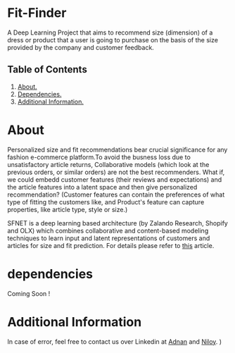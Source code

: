 # Fit-Finder

A Deep Learning Project that aims to recommend size (dimension) of a dress or product that a user is going to purchase on the basis of the size provided by the company and customer feedback.


## Table of Contents
1. [ About. ](#about)
2. [ Dependencies. ](#dependencies)
3. [ Additional Information. ](#info)


<a name="about"></a>
# About
Personalized size and fit recommendations bear crucial significance for any fashion e-commerce platform.To avoid the busness loss due to unsatisfactory article returns, Collaborative models (which look at the previous orders, or similar orders) are not the best recommenders. What if, we could embedd customer features (their reviews and expectations) and the article features into a latent space and then give personalized recommendation? 
(Customer features can contain the preferences of what type of fitting the customers like, and Product's feature can capture properties, like article type, style or size.)

SFNET is a deep learning based architecture (by Zalando Research, Shopify and OLX) which combines collaborative and content-based modeling techniques to learn input and latent representations of customers
and articles for size and fit prediction. For details please refer to [this](https://arxiv.org/pdf/1907.09844.pdf) article.


<a name="Dependencies"></a>
# dependencies
Coming Soon !

<a name="info"></a>
# Additional Information
In case of error, feel free to contact us over Linkedin at [Adnan](https://www.linkedin.com/in/adnan-karol-aa1666179/) and [Niloy](https://www.linkedin.com/in/niloy-chakraborty/).
)
